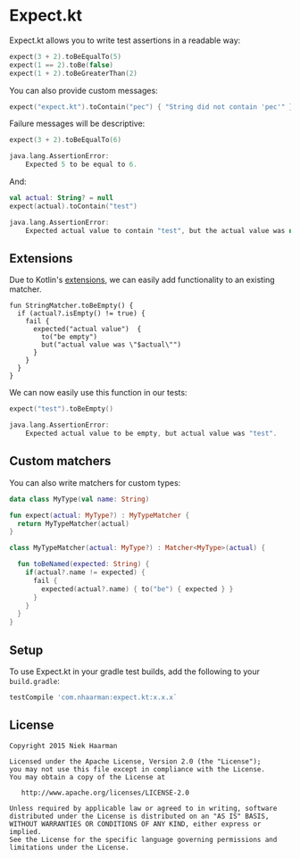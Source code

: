 # Expect.kt

Expect.kt allows you to write test assertions in a readable way:

```kotlin
expect(3 + 2).toBeEqualTo(5)
expect(1 == 2).toBe(false)
expect(1 + 2).toBeGreaterThan(2)
```

You can also provide custom messages:

```kotlin
expect("expect.kt").toContain("pec") { "String did not contain 'pec'" }
```

Failure messages will be descriptive:

```kotlin
expect(3 + 2).toBeEqualTo(6)

java.lang.AssertionError: 
	Expected 5 to be equal to 6.
```

And:

```kotlin
val actual: String? = null
expect(actual).toContain("test")

java.lang.AssertionError: 
	Expected actual value to contain "test", but the actual value was null.
```

## Extensions

Due to Kotlin's [extensions](https://kotlinlang.org/docs/reference/extensions.html), we can easily add functionality to an existing matcher.

```
fun StringMatcher.toBeEmpty() {
  if (actual?.isEmpty() != true) {
    fail {
      expected("actual value")  {
        to("be empty")
        but("actual value was \"$actual\"")
      }
    }
  }
}
```

We can now easily use this function in our tests:

```kotlin
expect("test").toBeEmpty()

java.lang.AssertionError: 
	Expected actual value to be empty, but actual value was "test".
```

## Custom matchers

You can also write matchers for custom types:

```kotlin
data class MyType(val name: String)

fun expect(actual: MyType?) : MyTypeMatcher {
  return MyTypeMatcher(actual)
}

class MyTypeMatcher(actual: MyType?) : Matcher<MyType>(actual) {

  fun toBeNamed(expected: String) {
    if(actual?.name != expected) {
      fail {
        expected(actual?.name) { to("be") { expected } }
      }
    }
  }
}
```

## Setup

To use Expect.kt in your gradle test builds, add the following to your `build.gradle`:

```groovy
testCompile 'com.nhaarman:expect.kt:x.x.x`
```

## License

    Copyright 2015 Niek Haarman

    Licensed under the Apache License, Version 2.0 (the "License");
    you may not use this file except in compliance with the License.
    You may obtain a copy of the License at

       http://www.apache.org/licenses/LICENSE-2.0

    Unless required by applicable law or agreed to in writing, software
    distributed under the License is distributed on an "AS IS" BASIS,
    WITHOUT WARRANTIES OR CONDITIONS OF ANY KIND, either express or implied.
    See the License for the specific language governing permissions and
    limitations under the License.
